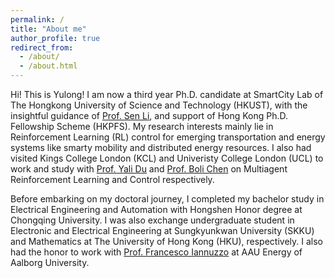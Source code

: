 ```yaml
---
permalink: /
title: "About me"
author_profile: true
redirect_from: 
  - /about/
  - /about.html
---
```


Hi! This is Yulong! I am now a third year Ph.D. candidate at SmartCity Lab of The Hongkong University of Science and Technology (HKUST), with the insightful guidance of [Prof. Sen Li](https://seng.hkust.edu.hk/about/people/faculty/sen-li), and support of Hong Kong Ph.D. Fellowship Scheme (HKPFS). My research interests mainly lie in Reinforcement Learning (RL) control for emerging transportation and energy systems like smarty mobility and distributed energy resources. I also had visited Kings College London (KCL) and Univeristy College London (UCL) to work and study with [Prof. Yali Du](https://www.kcl.ac.uk/people/yali-du) and [Prof. Boli Chen](https://profiles.ucl.ac.uk/72618) on Multiagent Reinforcement Learning and Control respectively.

Before embarking on my doctoral journey, I completed my bachelor study in Electrical Engineering and Automation with Hongshen Honor degree at Chongqing University. I was also exchange undergraduate student in Electronic and Electrical Engineering at Sungkyunkwan University (SKKU) and Mathematics at The University of Hong Kong (HKU), respectively. I also had the honor to work with [Prof. Francesco Iannuzzo](https://vbn.aau.dk/en/persons/fia) at AAU Energy of Aalborg University.
